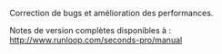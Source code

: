 Correction de bugs et amélioration des performances.

Notes de version complètes disponibles à :
http://www.runloop.com/seconds-pro/manual